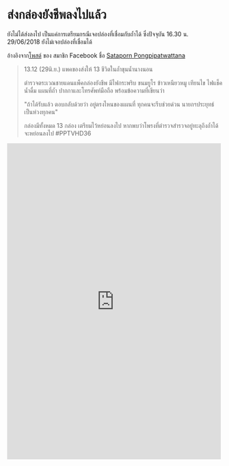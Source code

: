 ---
---

# ส่งกล่องยังชีพลงไปแล้ว

ยังไม่ได้ส่งลงไป เป็นแค่การเตรียมกรณีเจอปล่องที่เชื่อมกับถ้ำได้ ซึ่งปัจจุบัน 16.30 น. 29/06/2018 ยังไม่เจอปล่องที่เชื่อมได้

อ้างอิงจาก[โพสต์](https://web.facebook.com/permalink.php?story_fbid=10211408824967671&id=1573543996) ของ สมาชิก Facebook ชื่อ [Sataporn Pongpipatwattana](https://web.facebook.com/profile.php?id=1573543996)

> 13.12 (29มิ.ย.) แพคของส่งให้ 13 ชีวิตในถ้ำขุนน้ำนางนอน
>
> ตำรวจตระเวณชายแดนแพ็คกล่องยังชีพ มีไฟกระพริบ ขนมยูโร ข้าวเหนียวหมู เทียนไข ไฟแช็ค น้ำดื่ม แผนที่ถ้ำ ปากกาและโทรศัพท์มือถือ พร้อมข้อความที่เขียนว่า
>
> "ถ้าได้รับแล้ว ตอบกลับด้วยว่า อยู่ตรงไหนของแผนที่ ทุกคนจะรีบช่วยด่วน นายกฯประยุทธ์ เป็นห่วงทุกคน"
>
> กล่องมีทั้งหมด 13 กล่อง เตรียมไว้หย่อนลงไป หากพบว่าโพรงที่ตำรวจสำรวจอยู่ทะลุถึงถ้ำได้ จะหย่อนลงไป #PPTVHD36

<iframe src="https://web.facebook.com/plugins/post.php?href=https%3A%2F%2Fweb.facebook.com%2Fpermalink.php%3Fstory_fbid%3D10211408824967671%26id%3D1573543996&width=500" width="500" height="739" style="border:none;overflow:hidden" scrolling="no" frameborder="0" allowTransparency="true" allow="encrypted-media"></iframe>